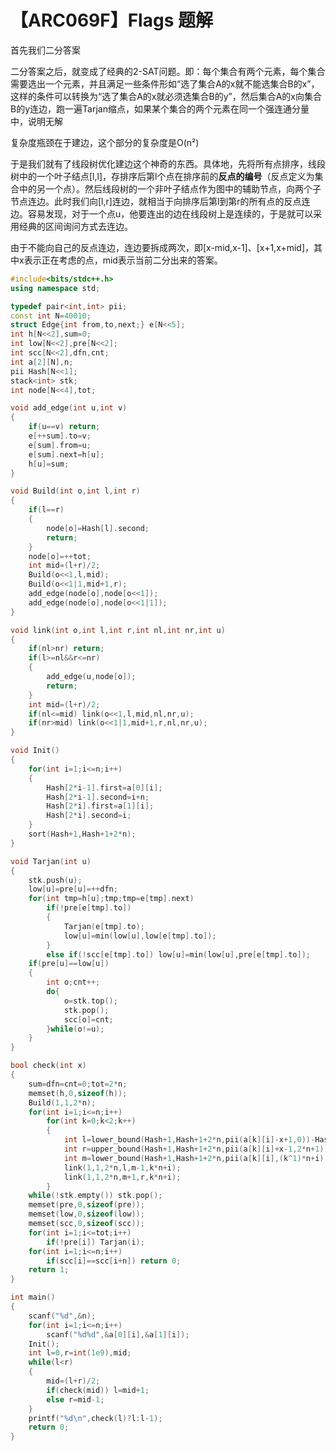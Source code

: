 # 【ARC069F】Flags  题解

首先我们二分答案

二分答案之后，就变成了经典的2-SAT问题。即：每个集合有两个元素，每个集合需要选出一个元素，并且满足一些条件形如“选了集合A的x就不能选集合B的x”，这样的条件可以转换为“选了集合A的x就必须选集合B的y”，然后集合A的x向集合B的y连边，跑一遍Tarjan缩点，如果某个集合的两个元素在同一个强连通分量中，说明无解

复杂度瓶颈在于建边，这个部分的复杂度是O(n²)

于是我们就有了线段树优化建边这个神奇的东西。具体地，先将所有点排序，线段树中的一个叶子结点[l,l]，存排序后第l个点在排序前的**反点的编号**（反点定义为集合中的另一个点）。然后线段树的一个非叶子结点作为图中的辅助节点，向两个子节点连边。此时我们向[l,r]连边，就相当于向排序后第l到第r的所有点的反点连边。容易发现，对于一个点u，他要连出的边在线段树上是连续的，于是就可以采用经典的区间询问方式去连边。

由于不能向自己的反点连边，连边要拆成两次，即[x-mid,x-1]、[x+1,x+mid]，其中x表示正在考虑的点，mid表示当前二分出来的答案。

```cpp
#include<bits/stdc++.h>
using namespace std;

typedef pair<int,int> pii;
const int N=40010;
struct Edge{int from,to,next;} e[N<<5];
int h[N<<2],sum=0;
int low[N<<2],pre[N<<2];
int scc[N<<2],dfn,cnt;
int a[2][N],n;
pii Hash[N<<1];
stack<int> stk;
int node[N<<4],tot;

void add_edge(int u,int v)
{
	if(u==v) return;
	e[++sum].to=v;
	e[sum].from=u;
	e[sum].next=h[u];
	h[u]=sum;
}

void Build(int o,int l,int r)
{
	if(l==r)
	{
		node[o]=Hash[l].second;
		return;
	}
	node[o]=++tot;
	int mid=(l+r)/2;
	Build(o<<1,l,mid);
	Build(o<<1|1,mid+1,r);
	add_edge(node[o],node[o<<1]);
	add_edge(node[o],node[o<<1|1]);
}

void link(int o,int l,int r,int nl,int nr,int u)
{
	if(nl>nr) return;
	if(l>=nl&&r<=nr)
	{
		add_edge(u,node[o]);
		return;
	}
	int mid=(l+r)/2;
	if(nl<=mid) link(o<<1,l,mid,nl,nr,u);
	if(nr>mid) link(o<<1|1,mid+1,r,nl,nr,u);
}

void Init()
{
	for(int i=1;i<=n;i++)
	{
		Hash[2*i-1].first=a[0][i];
		Hash[2*i-1].second=i+n;
		Hash[2*i].first=a[1][i];
		Hash[2*i].second=i;
	}
	sort(Hash+1,Hash+1+2*n);
}

void Tarjan(int u)
{
	stk.push(u);
	low[u]=pre[u]=++dfn;
	for(int tmp=h[u];tmp;tmp=e[tmp].next)
		if(!pre[e[tmp].to])
		{
			Tarjan(e[tmp].to);
			low[u]=min(low[u],low[e[tmp].to]);
		}
		else if(!scc[e[tmp].to]) low[u]=min(low[u],pre[e[tmp].to]);
	if(pre[u]==low[u])
	{
		int o;cnt++;
		do{
			o=stk.top();
			stk.pop();
			scc[o]=cnt;
		}while(o!=u);
	}
}

bool check(int x)
{
	sum=dfn=cnt=0;tot=2*n;
	memset(h,0,sizeof(h));
	Build(1,1,2*n);
	for(int i=1;i<=n;i++)
		for(int k=0;k<2;k++)
		{
			int l=lower_bound(Hash+1,Hash+1+2*n,pii(a[k][i]-x+1,0))-Hash;
			int r=upper_bound(Hash+1,Hash+1+2*n,pii(a[k][i]+x-1,2*n+1))-Hash-1;
			int m=lower_bound(Hash+1,Hash+1+2*n,pii(a[k][i],(k^1)*n+i))-Hash;
			link(1,1,2*n,l,m-1,k*n+i);
			link(1,1,2*n,m+1,r,k*n+i);
		}
	while(!stk.empty()) stk.pop();
	memset(pre,0,sizeof(pre));
	memset(low,0,sizeof(low));
	memset(scc,0,sizeof(scc));
	for(int i=1;i<=tot;i++)
		if(!pre[i]) Tarjan(i);
	for(int i=1;i<=n;i++)
		if(scc[i]==scc[i+n]) return 0;
	return 1;
}

int main()
{
	scanf("%d",&n);
	for(int i=1;i<=n;i++)
		scanf("%d%d",&a[0][i],&a[1][i]);
	Init();
	int l=0,r=int(1e9),mid;
	while(l<r)
	{
		mid=(l+r)/2;
		if(check(mid)) l=mid+1;
		else r=mid-1;
	}
	printf("%d\n",check(l)?l:l-1);
	return 0;
}
```

